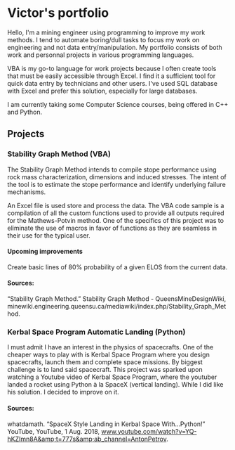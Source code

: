 # Victor's portfolio
Hello,
I'm a mining engineer using programming to improve my work methods. I tend to automate boring/dull tasks to focus my work on engineering and not data entry/manipulation. My portfolio consists of both work and personnal projects in various programming languages.

VBA is my go-to language for work projects because I often create tools that must be easily accessible through Excel. I find it a sufficient tool for quick data entry by technicians and other users. I've used SQL database with Excel and prefer this solution, especially for large databases.

I am currently taking some Computer Science courses, being offered in C++ and Python.


## Projects
### Stability Graph Method (VBA)
The Stability Graph Method intends to compile stope performance using rock mass characterization, dimensions and induced stresses. The intent of the tool is to estimate the stope performance and identify underlying failure mechanisms.

An Excel file is used store and process the data. The VBA code sample is a compilation of all the custom functions used to provide all outputs required for the Mathews-Potvin method. One of the specifics of this project was to eliminate the use of macros in favor of functions as they are seamless in their use for the typical user.

#### Upcoming improvements
Create basic lines of 80% probability of a given ELOS from the current data.

#### Sources:
“Stability Graph Method.” Stability Graph Method - QueensMineDesignWiki, minewiki.engineering.queensu.ca/mediawiki/index.php/Stability_Graph_Method.

### Kerbal Space Program Automatic Landing (Python)
I must admit I have an interest in the physics of spacecrafts. One of the cheaper ways to play with is Kerbal Space Program where you design spacecrafts, launch them and complete space missions. By biggest challenge is to land said spacecraft. This project was sparked upon watching a Youtube video of Kerbal Space Program, where the youtuber landed a rocket using Python à la SpaceX (vertical landing). While I did like his solution. I decided to improve on it.

#### Sources:
whatdamath. “SpaceX Style Landing in Kerbal Space With...Python!” YouTube, YouTube, 1 Aug. 2018, www.youtube.com/watch?v=YQ-hKZImn8A&amp;t=777s&amp;ab_channel=AntonPetrov. 
